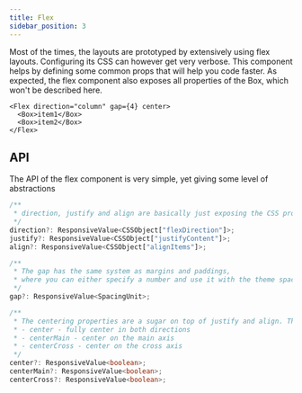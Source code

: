 ```yaml
---
title: Flex
sidebar_position: 3
---
```


Most of the times, the layouts are prototyped by extensively using flex layouts. Configuring its CSS can however get very verbose. This component helps by defining some common props that will help you code faster. As expected, the flex component also exposes all properties of the Box, which won't be described here.

```tsx
<Flex direction="column" gap={4} center>
  <Box>item1</Box>
  <Box>item2</Box>
</Flex>
```

## API

The API of the flex component is very simple, yet giving some level of abstractions

```ts
/**
 * direction, justify and align are basically just exposing the CSS properties to the component, using a name that is slightly shorter
 */
direction?: ResponsiveValue<CSSObject["flexDirection"]>;
justify?: ResponsiveValue<CSSObject["justifyContent"]>;
align?: ResponsiveValue<CSSObject["alignItems"]>;

/**
 * The gap has the same system as margins and paddings,
 * where you can either specify a number and use it with the theme spacing multiplier or you can provide a raw string to be used
 */
gap?: ResponsiveValue<SpacingUnit>;

/**
 * The centering properties are a sugar on top of justify and align. They give you the option to easily center the content in 3 ways:
 * - center - fully center in both directions
 * - centerMain - center on the main axis
 * - centerCross - center on the cross axis
 */
center?: ResponsiveValue<boolean>;
centerMain?: ResponsiveValue<boolean>;
centerCross?: ResponsiveValue<boolean>;
```
